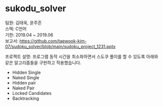 # sukodu_solver

팀원: 김태욱, 윤주흔  
스택: C언어  
기한: 2019.04 ~ 2019.06  
보고서: https://github.com/taewook-kim-07/sudoku_solver/blob/main/sudoku_project_1231.pptx  

프로젝트 설명: 프로그램 동작 시간을 최소화하면서 스도쿠 풀이를 할 수 있도록 아래와 같은 알고리즘들을 구현하고 적용했습니다.  

* Hidden Single 
* Naked Single 
* Hidden pair 
* Naked Pair 
* Locked Candidates 
* Backtracking